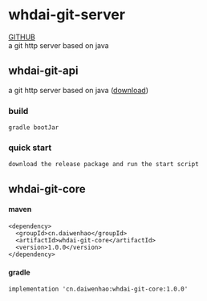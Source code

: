 # whdai-git-server  
[GITHUB](https://github.com/dwhmofly/whdai-git-server)  
a git http server based on java  

## whdai-git-api  
a git http server based on java ([download](https://github.com/dwhmofly/whdai-git-server/releases))  
### build  
    gradle bootJar
### quick start  
    download the release package and run the start script
## whdai-git-core  
#### maven  
```  
<dependency>
  <groupId>cn.daiwenhao</groupId>
  <artifactId>whdai-git-core</artifactId>
  <version>1.0.0</version>
</dependency>
```  
#### gradle  
    implementation 'cn.daiwenhao:whdai-git-core:1.0.0'
